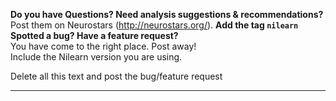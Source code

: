 
**Do you have Questions? Need analysis suggestions & recommendations?**  
Post them on Neurostars (http://neurostars.org/). **Add the tag `nilearn`**  
**Spotted a bug? Have a feature request?**  
You have come to the right place. Post away!  
Include the Nilearn version you are using.

Delete all this text and post the bug/feature request

------------------------------------------------------
